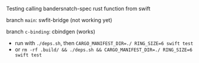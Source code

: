 Testing calling bandersnatch-spec rust function from swift

branch `main`: swfit-bridge (not working yet)

branch `c-binding`: cbindgen (works)
  - run with `./deps.sh`, then `CARGO_MANIFEST_DIR=./ RING_SIZE=6 swift test`
  - or  `rm -rf .build/ && ./deps.sh && CARGO_MANIFEST_DIR=./ RING_SIZE=6 swift test`
